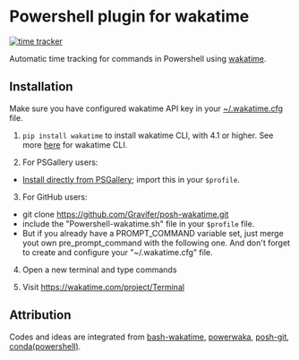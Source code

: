 Powershell plugin for wakatime
=======================

[![time tracker](https://wakatime.com/badge/github/Gravifer/posh-wakatime.svg)](https://wakatime.com/badge/github/Gravifer/posh-wakatime)

Automatic time tracking for commands in Powershell using [wakatime](http://wakatime.com/).

Installation
------------

Make sure you have configured wakatime API key in your [~/.wakatime.cfg](https://github.com/wakatime/wakatime#configuring) file.

1. `pip install wakatime` to install wakatime CLI, with 4.1 or higher. See more [here](https://github.com/wakatime/wakatime) for wakatime CLI.

2. For PSGallery users:
  - [Install directly from PSGallery](https://www.powershellgallery.com/packages/posh-wakatime); import this in your `$profile`.

3. For GitHub users:
  - git clone https://github.com/Gravifer/posh-wakatime.git
  - include the "Powershell-wakatime.sh" file in your `$profile` file.
  - But if you already have a PROMPT_COMMAND variable set,
    just merge yout own pre_prompt_command with the following one.
    And don't forget to create and configure your "~/.wakatime.cfg" file.

4. Open a new terminal and type commands

5. Visit https://wakatime.com/project/Terminal

Attribution
------------

Codes and ideas are integrated from [bash-wakatime](https://github.com/irondoge/bash-wakatime), [powerwaka](https://github.com/iamkarlson/powerwaka), [posh-git](https://github.com/dahlbyk/posh-git), [conda(powershell)](https://github.com/conda/conda/blob/master/conda/shell/condabin/Conda.psm1).

